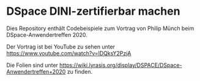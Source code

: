 # DSpace DINI-zertifierbar machen

Dies Repository enthält Codebeispiele zum Vortrag von Philip Münch beim DSpace-Anwendertreffen 2020.

Der Vortrag ist bei YouTube zu sehen unter https://www.youtube.com/watch?v=lDQksY2PzjA

Die Folien sind unter https://wiki.lyrasis.org/display/DSPACE/DSpace-Anwendertreffen+2020 zu finden.


